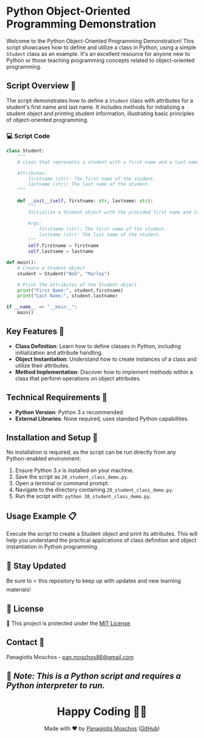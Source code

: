# Python Object-Oriented Programming Demonstration

Welcome to the Python Object-Oriented Programming Demonstration! This script showcases how to define and utilize a class in Python, using a simple `Student` class as an example. It's an excellent resource for anyone new to Python or those teaching programming concepts related to object-oriented programming.

## Script Overview 📘

The script demonstrates how to define a `Student` class with attributes for a student's first name and last name. It includes methods for initializing a student object and printing student information, illustrating basic principles of object-oriented programming.

### :computer: Script Code

```python
class Student:
    """
    A class that represents a student with a first name and a last name.

    Attributes:
        firstname (str): The first name of the student.
        lastname (str): The last name of the student.
    """

    def __init__(self, firstname: str, lastname: str):
        """
        Initialize a Student object with the provided first name and last name.

        Args:
            firstname (str): The first name of the student.
            lastname (str): The last name of the student.
        """
        self.firstname = firstname
        self.lastname = lastname

def main():
    # Create a Student object
    student = Student("Bob", "Marley")

    # Print the attributes of the Student object
    print("First Name:", student.firstname)
    print("Last Name:", student.lastname)

if __name__ == "__main__":
    main()
```

## Key Features 🌟
- **Class Definition**: Learn how to define classes in Python, including initialization and attribute handling.
- **Object Instantiation**: Understand how to create instances of a class and utilize their attributes.
- **Method Implementation**: Discover how to implement methods within a class that perform operations on object attributes.

## Technical Requirements 🔧
- **Python Version**: Python 3.x recommended
- **External Libraries**: None required, uses standard Python capabilities.

## Installation and Setup 🚀
No installation is required, as the script can be run directly from any Python-enabled environment:
1. Ensure Python 3.x is installed on your machine.
2. Save the script as `20_student_class_demo.py`.
3. Open a terminal or command prompt.
4. Navigate to the directory containing `20_student_class_demo.py`.
5. Run the script with: `python 20_student_class_demo.py`.

## Usage Example 📋
Execute the script to create a Student object and print its attributes. This will help you understand the practical applications of class definition and object instantiation in Python programming.

## 📢 Stay Updated
Be sure to ⭐ this repository to keep up with updates and new learning materials!

## 📄 License
🔐 This project is protected under the [MIT License](https://mit-license.org/).

## Contact 📧
Panagiotis Moschos - pan.moschos86@gmail.com

🔗 *Note: This is a Python script and requires a Python interpreter to run.*
---
<h1 align="center">Happy Coding 👨‍💻</h1>

<p align="center">
  Made with ❤️ by <a href="https://www.linkedin.com/in/panagiotis-moschos">Panagiotis Moschos</a> (<a href="https://github.com/pmoschos">GitHub</a>)
</p>